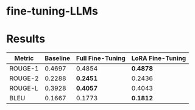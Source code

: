 # fine-tuning-LLMs

# Results

| Metric      | Baseline            | Full Fine-Tuning  | LoRA Fine-Tuning  |
|-------------|---------------------|-------------------|-------------------|
| ROUGE-1     | 0.4697              | 0.4854            | **0.4878**            |
| ROUGE-2     | 0.2288              | **0.2451**            | 0.2436            |
| ROUGE-L     | 0.3928              | **0.4057**            | 0.4043            |
| BLEU        | 0.1667              | 0.1773            | **0.1812**            |
